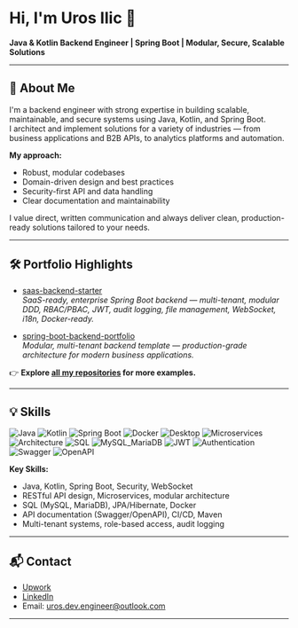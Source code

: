 # Hi, I'm Uros Ilic 👋

**Java & Kotlin Backend Engineer | Spring Boot | Modular, Secure, Scalable Solutions**

---

## 🚀 About Me

I'm a backend engineer with strong expertise in building scalable, maintainable, and secure systems using Java, Kotlin, and Spring Boot.  
I architect and implement solutions for a variety of industries — from business applications and B2B APIs, to analytics platforms and automation.

**My approach:**
- Robust, modular codebases
- Domain-driven design and best practices
- Security-first API and data handling
- Clear documentation and maintainability

I value direct, written communication and always deliver clean, production-ready solutions tailored to your needs.

---

## 🛠️ Portfolio Highlights

- [saas-backend-starter](https://github.com/urosengineer/saas-backend-starter)  
  *SaaS-ready, enterprise Spring Boot backend — multi-tenant, modular DDD, RBAC/PBAC, JWT, audit logging, file management, WebSocket, i18n, Docker-ready.*

- [spring-boot-backend-portfolio](https://github.com/urosengineer/spring-boot-backend-portfolio)  
  *Modular, multi-tenant backend template — production-grade architecture for modern business applications.*
  
👉 **Explore [all my repositories](https://github.com/urosengineer?tab=repositories) for more examples.**

---

## 💡 Skills

![Java](https://img.shields.io/badge/Java-blue)
![Kotlin](https://img.shields.io/badge/Kotlin-blueviolet)
![Spring Boot](https://img.shields.io/badge/Spring%20Boot-brightgreen)
![Docker](https://img.shields.io/badge/Docker-informational)
![Desktop](https://img.shields.io/badge/Desktop-Apps-blue)
![Microservices](https://img.shields.io/badge/Microservices-Architecture-yellowgreen)
![Architecture](https://img.shields.io/badge/Architecture-Enterprise-lightgrey)
![SQL](https://img.shields.io/badge/SQL-lightgrey)
![MySQL_MariaDB](https://img.shields.io/badge/MySQL_MariaDB-inactive)
![JWT](https://img.shields.io/badge/JWT-orange)
![Authentication](https://img.shields.io/badge/Authentication-critical)
![Swagger](https://img.shields.io/badge/Swagger-success)
![OpenAPI](https://img.shields.io/badge/OpenAPI-brightgreen)

**Key Skills:**
- Java, Kotlin, Spring Boot, Security, WebSocket
- RESTful API design, Microservices, modular architecture
- SQL (MySQL, MariaDB), JPA/Hibernate, Docker
- API documentation (Swagger/OpenAPI), CI/CD, Maven
- Multi-tenant systems, role-based access, audit logging

---

## 📬 Contact

- [Upwork](https://www.upwork.com/freelancers/~01fec0932cf5314b14)
- [LinkedIn](https://www.linkedin.com/in/uros-ilic-6a201436a)
- Email: uros.dev.engineer@outlook.com

---
